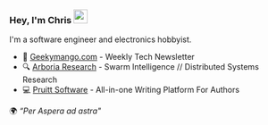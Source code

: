 ### Hey, I'm Chris <img src="https://media.tenor.com/e3GqicbfhMYAAAAi/get-greeting-get-greetings.gif" width="25px">

I'm a software engineer and electronics hobbyist.

- 🥭 [Geekymango.com](https://geekymango.com) - Weekly Tech Newsletter
- 🔍 [Arboria Research](https://arborialabs.com) - Swarm Intelligence // Distributed Systems Research
- 💻 [Pruitt Software](https://pruitt.app) - All-in-one Writing Platform For Authors


 🌍 _“Per Aspera ad astra"_

